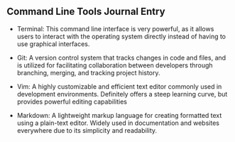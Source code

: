 ## Command Line Tools Journal Entry

* Terminal:
  This command line interface is very powerful, as it allows users to interact with the operating system directly instead of having to use graphical interfaces.

* Git:
  A version control system that tracks changes in code and files, and is utilized for facilitating collaboration between developers through branching, merging, and tracking project history.

* Vim:
  A highly customizable and efficient text editor commonly used in development environments. Definitely offers a steep learning curve, but provides powerful editing capabilities

* Markdown:
  A lightweight markup language for creating formatted text using a plain-text editor. Widely used in documentation and websites everywhere due to its simplicity and readability.
